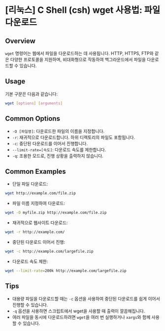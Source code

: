 # [리눅스] C Shell (csh) wget 사용법: 파일 다운로드

## Overview
`wget` 명령어는 웹에서 파일을 다운로드하는 데 사용됩니다. HTTP, HTTPS, FTP와 같은 다양한 프로토콜을 지원하며, 비대화형으로 작동하여 백그라운드에서 파일을 다운로드할 수 있습니다.

## Usage
기본 구문은 다음과 같습니다:
```bash
wget [options] [arguments]
```

## Common Options
- `-O [파일명]`: 다운로드한 파일의 이름을 지정합니다.
- `-r`: 재귀적으로 다운로드합니다. 하위 디렉토리의 파일도 포함됩니다.
- `-c`: 중단된 다운로드를 이어서 진행합니다.
- `--limit-rate=[속도]`: 다운로드 속도를 제한합니다.
- `-q`: 조용한 모드로, 진행 상황을 출력하지 않습니다.

## Common Examples
- 단일 파일 다운로드:
```bash
wget http://example.com/file.zip
```

- 파일 이름 지정하여 다운로드:
```bash
wget -O myfile.zip http://example.com/file.zip
```

- 재귀적으로 웹사이트 다운로드:
```bash
wget -r http://example.com/
```

- 중단된 다운로드 이어서 진행:
```bash
wget -c http://example.com/largefile.zip
```

- 다운로드 속도 제한:
```bash
wget --limit-rate=200k http://example.com/largefile.zip
```

## Tips
- 대용량 파일을 다운로드할 때는 `-c` 옵션을 사용하여 중단된 다운로드를 쉽게 이어서 진행할 수 있습니다.
- `-q` 옵션을 사용하면 스크립트에서 wget을 사용할 때 출력이 깔끔해집니다.
- 여러 파일을 동시에 다운로드하려면 `wget`을 여러 번 실행하거나 `xargs`와 함께 사용할 수 있습니다.